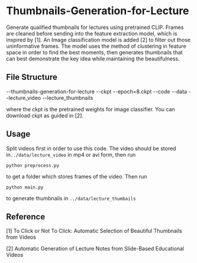 # Thumbnails-Generation-for-Lecture

Generate qualified thumbnails for lectures using pretrained CLIP.  Frames are cleaned before sending into the feature extraction model, which is inspired by [1]. An Image classification model is added [2] to filter out those uninformative frames. The model uses the method of clustering  in feature space in order to find the best moments, then generates thumbnails that can best demonstrate the key idea while maintaining the beautifulness. 

## File Structure

--thumbnails-generation-for-lecture
  --ckpt
    --epoch=8.ckpt
  --code
  --data
    --lecture_video
    --lecture_thumbnails

where the ckpt is the pretrained weights for image classifier. You can download ckpt as guided in [2].

## Usage

Split videos first in order to use this code. The video should be stored in`../data/lecture_video` in mp4 or avi form, then run

```
python preprocess.py
```

 to get a folder which stores frames of the video. Then run

```
python main.py
```

to generate thumbnails in `../data/lecture_thumbails`

## Reference

[1] To Click or Not To Click:  Automatic Selection of Beautiful Thumbnails from Videos

[2] Automatic Generation of Lecture Notes from Slide-Based Educational Videos
